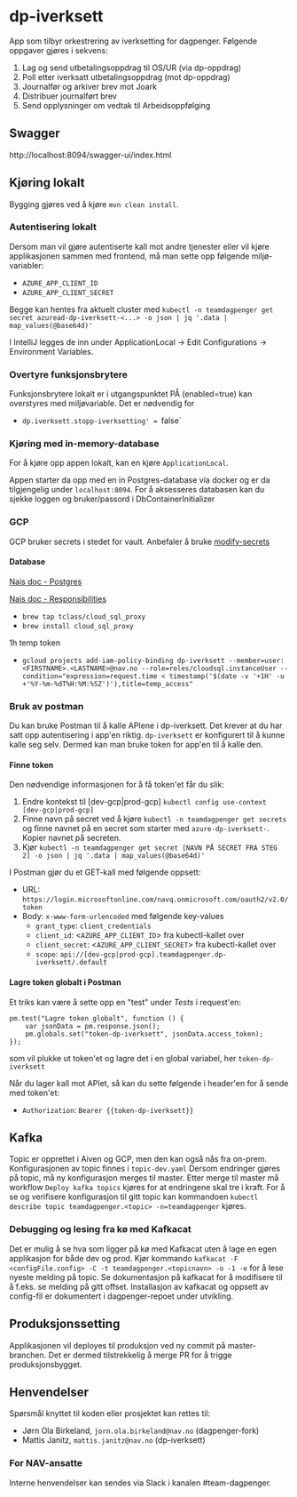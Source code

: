 # dp-iverksett
App som tilbyr orkestrering av iverksetting for dagpenger. Følgende oppgaver gjøres i sekvens: 
1. Lag og send utbetalingsoppdrag til OS/UR (via dp-oppdrag)
2. Poll etter iverksatt utbetalingsoppdrag (mot dp-oppdrag)
3. Journalfør og arkiver brev mot Joark
4. Distribuer journalført brev
5. Send opplysninger om vedtak til Arbeidsoppfølging

## Swagger
http://localhost:8094/swagger-ui/index.html

## Kjøring lokalt
Bygging gjøres ved å kjøre `mvn clean install`.

### Autentisering lokalt
Dersom man vil gjøre autentiserte kall mot andre tjenester eller vil kjøre applikasjonen sammen med frontend, må man sette opp følgende miljø-variabler:
* `AZURE_APP_CLIENT_ID` 
* `AZURE_APP_CLIENT_SECRET` 

Begge kan hentes fra aktuelt cluster med
`kubectl -n teamdagpenger get secret azuread-dp-iverksett-<...> -o json | jq '.data | map_values(@base64d)'`

I IntelliJ legges de inn under ApplicationLocal -> Edit Configurations -> Environment Variables.

### Overtyre funksjonsbrytere
Funksjonsbrytere lokalt er i utgangspunktet PÅ (enabled=true) kan overstyres med miljøvariable. Det er nødvendig for
* `dp.iverksett.stopp-iverksetting' = `false`    

### Kjøring med in-memory-database
For å kjøre opp appen lokalt, kan en kjøre `ApplicationLocal`.

Appen starter da opp med en in Postgres-database via docker og er da tilgjengelig under `localhost:8094`.
For å aksesseres databasen kan du sjekke loggen og bruker/passord i DbContainerInitializer

### GCP
GCP bruker secrets i stedet for vault.
Anbefaler å bruke [modify-secrets](https://github.com/rajatjindal/kubectl-modify-secret)

#### Database
[Nais doc - Postgres](https://doc.nais.io/persistence/postgres/)

[Nais doc - Responsibilities](https://doc.nais.io/persistence/responsibilities/)
* `brew tap tclass/cloud_sql_proxy`
* `brew install cloud_sql_proxy`

1h temp token
* `gcloud projects add-iam-policy-binding dp-iverksett --member=user:<FIRSTNAME>.<LASTNAME>@nav.no --role=roles/cloudsql.instanceUser --condition="expression=request.time < timestamp('$(date -v '+1H' -u +'%Y-%m-%dT%H:%M:%SZ')'),title=temp_access"`

### Bruk av postman
Du kan bruke Postman til å kalle APIene i dp-iverksett. Det krever at du har satt opp autentisering i app'en riktig.
`dp-iverksett` er konfigurert til å kunne kalle seg selv. Dermed kan man bruke token for app'en til å kalle den.

#### Finne token
Den nødvendige informasjonen for å få token'et får du slik:

1. Endre kontekst til [dev-gcp|prod-gcp] `kubectl config use-context [dev-gcp|prod-gcp]`
2. Finne navn på secret ved å kjøre `kubectl -n teamdagpenger get secrets` og finne navnet på en secret som starter
   med `azure-dp-iverksett-`. Kopier navnet på secreten.
3. Kjør `kubectl -n teamdagpenger get secret [NAVN PÅ SECRET FRA STEG 2] -o json | jq '.data | map_values(@base64d)'`

I Postman gjør du et GET-kall med følgende oppsett:

* URL: `https://login.microsoftonline.com/navq.onmicrosoft.com/oauth2/v2.0/token`
* Body: `x-www-form-urlencoded` med følgende key-values
    * `grant_type`: `client_credentials`
    * `client_id`: <`AZURE_APP_CLIENT_ID`> fra kubectl-kallet over
    * `client_secret`: <`AZURE_APP_CLIENT_SECRET`> fra kubectl-kallet over
    * `scope`: `api://[dev-gcp|prod-gcp].teamdagpenger.dp-iverksett/.default`

#### Lagre token globalt i Postman

Et triks kan være å sette opp en "test" under *Tests* i request'en:

```
pm.test("Lagre token globalt", function () {
    var jsonData = pm.response.json();
    pm.globals.set("token-dp-iverksett", jsonData.access_token);
});
```

som vil plukke ut token'et og lagre det i en global variabel, her `token-dp-iverksett`

Når du lager kall mot APIet, så kan du sette følgende i header'en for å sende med token'et:

* `Authorization`: `Bearer {{token-dp-iverksett}}`

## Kafka
Topic er opprettet i Aiven og GCP, men den kan også nås fra on-prem. Konfigurasjonen av topic finnes i `topic-dev.yaml` Dersom endringer gjøres på topic, må ny konfigurasjon merges til master.
Etter merge til master må workflow `Deploy kafka topics` kjøres for at endringene skal tre i kraft. 
For å se og verifisere konfigurasjon til gitt topic kan kommandoen `kubectl describe topic teamdagpenger.<topic> -n=teamdagpenger` kjøres.

### Debugging og lesing fra kø med Kafkacat
Det er mulig å se hva som ligger på kø med Kafkacat uten å lage en egen applikasjon for både dev og prod.
Kjør kommando `kafkacat -F <configFile.config> -C -t teamdagpenger.<topicnavn> -o -1 -e` for å lese nyeste melding på topic. 
Se dokumentasjon på kafkacat for å modifisere til å f.eks. se melding på gitt offset.
Installasjon av kafkacat og oppsett av config-fil er dokumentert i dagpenger-repoet under utvikling. 

## Produksjonssetting
Applikasjonen vil deployes til produksjon ved ny commit på master-branchen. Det er dermed tilstrekkelig å merge PR for å trigge produksjonsbygget.

## Henvendelser

Spørsmål knyttet til koden eller prosjektet kan rettes til:

* Jørn Ola Birkeland, `jorn.ola.birkeland@nav.no` (dagpenger-fork)
* Mattis Janitz, `mattis.janitz@nav.no` (dp-iverksett)

### For NAV-ansatte

Interne henvendelser kan sendes via Slack i kanalen #team-dagpenger.
